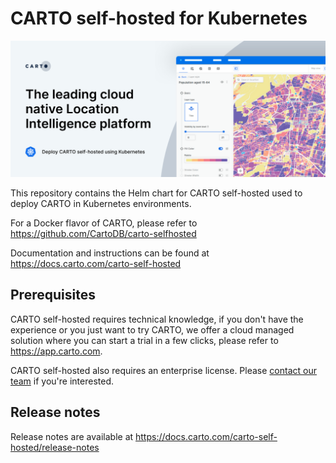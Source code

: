 # CARTO self-hosted for Kubernetes

![header](./img/header-k8s.png)

This repository contains the Helm chart for CARTO self-hosted used to deploy CARTO in Kubernetes environments.

For a Docker flavor of CARTO, please refer to <https://github.com/CartoDB/carto-selfhosted>

Documentation and instructions can be found at <https://docs.carto.com/carto-self-hosted>

## Prerequisites

CARTO self-hosted requires technical knowledge, if you don't have the experience or you just want to try CARTO, we offer a cloud managed solution where you can start a trial in a few clicks, please refer to <https://app.carto.com>.

CARTO self-hosted also requires an enterprise license. Please [contact our team](https://carto.com/request-live-demo) if you're interested.

## Release notes

Release notes are available at <https://docs.carto.com/carto-self-hosted/release-notes>
